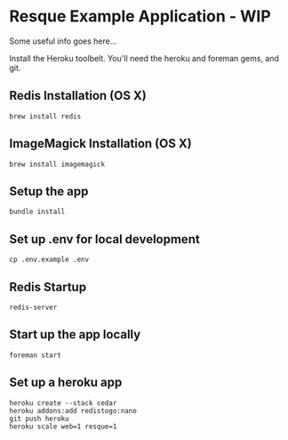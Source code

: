 Resque Example Application - WIP
========================================

Some useful info goes here...

Install the Heroku toolbelt.  You'll need the heroku and foreman gems, and git.

Redis Installation (OS X)
----------------------------------------
    brew install redis

ImageMagick Installation (OS X)
----------------------------------------
    brew install imagemagick

Setup the app
----------------------------------------
    bundle install

Set up .env for local development
----------------------------------------
    cp .env.example .env

Redis Startup
----------------------------------------
    redis-server

Start up the app locally
----------------------------------------
    foreman start

Set up a heroku app
----------------------------------------
    heroku create --stack cedar
    heroku addons:add redistogo:nano
    git push heroku
    heroku scale web=1 resque=1

